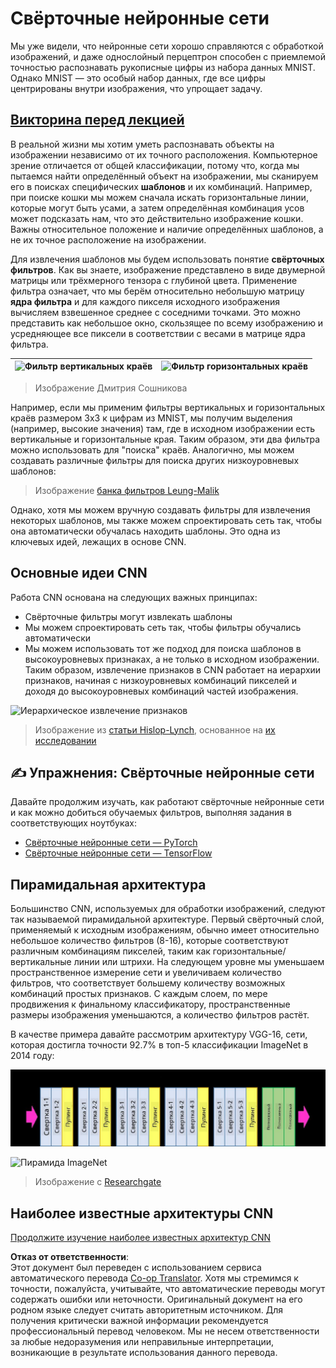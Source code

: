 <!--
CO_OP_TRANSLATOR_METADATA:
{
  "original_hash": "088837b42b7d99198bf62db8a42411e0",
  "translation_date": "2025-08-26T06:41:34+00:00",
  "source_file": "lessons/4-ComputerVision/07-ConvNets/README.md",
  "language_code": "ru"
}
-->
# Свёрточные нейронные сети

Мы уже видели, что нейронные сети хорошо справляются с обработкой изображений, и даже однослойный перцептрон способен с приемлемой точностью распознавать рукописные цифры из набора данных MNIST. Однако MNIST — это особый набор данных, где все цифры центрированы внутри изображения, что упрощает задачу.

## [Викторина перед лекцией](https://red-field-0a6ddfd03.1.azurestaticapps.net/quiz/107)

В реальной жизни мы хотим уметь распознавать объекты на изображении независимо от их точного расположения. Компьютерное зрение отличается от общей классификации, потому что, когда мы пытаемся найти определённый объект на изображении, мы сканируем его в поисках специфических **шаблонов** и их комбинаций. Например, при поиске кошки мы можем сначала искать горизонтальные линии, которые могут быть усами, а затем определённая комбинация усов может подсказать нам, что это действительно изображение кошки. Важны относительное положение и наличие определённых шаблонов, а не их точное расположение на изображении.

Для извлечения шаблонов мы будем использовать понятие **свёрточных фильтров**. Как вы знаете, изображение представлено в виде двумерной матрицы или трёхмерного тензора с глубиной цвета. Применение фильтра означает, что мы берём относительно небольшую матрицу **ядра фильтра** и для каждого пикселя исходного изображения вычисляем взвешенное среднее с соседними точками. Это можно представить как небольшое окно, скользящее по всему изображению и усредняющее все пиксели в соответствии с весами в матрице ядра фильтра.

![Фильтр вертикальных краёв](../../../../../translated_images/filter-vert.b7148390ca0bc356ddc7e55555d2481819c1e86ddde9dce4db5e71a69d6f887f.ru.png) | ![Фильтр горизонтальных краёв](../../../../../translated_images/filter-horiz.59b80ed4feb946efbe201a7fe3ca95abb3364e266e6fd90820cb893b4d3a6dda.ru.png)
----|----

> Изображение Дмитрия Сошникова

Например, если мы применим фильтры вертикальных и горизонтальных краёв размером 3x3 к цифрам из MNIST, мы получим выделения (например, высокие значения) там, где в исходном изображении есть вертикальные и горизонтальные края. Таким образом, эти два фильтра можно использовать для "поиска" краёв. Аналогично, мы можем создавать различные фильтры для поиска других низкоуровневых шаблонов:

> Изображение [банка фильтров Leung-Malik](https://www.robots.ox.ac.uk/~vgg/research/texclass/filters.html)

Однако, хотя мы можем вручную создавать фильтры для извлечения некоторых шаблонов, мы также можем спроектировать сеть так, чтобы она автоматически обучалась находить шаблоны. Это одна из ключевых идей, лежащих в основе CNN.

## Основные идеи CNN

Работа CNN основана на следующих важных принципах:

* Свёрточные фильтры могут извлекать шаблоны
* Мы можем спроектировать сеть так, чтобы фильтры обучались автоматически
* Мы можем использовать тот же подход для поиска шаблонов в высокоуровневых признаках, а не только в исходном изображении. Таким образом, извлечение признаков в CNN работает на иерархии признаков, начиная с низкоуровневых комбинаций пикселей и доходя до высокоуровневых комбинаций частей изображения.

![Иерархическое извлечение признаков](../../../../../translated_images/FeatureExtractionCNN.d9b456cbdae7cb643fde3032b81b2940e3cf8be842e29afac3f482725ba7f95c.ru.png)

> Изображение из [статьи Hislop-Lynch](https://www.semanticscholar.org/paper/Computer-vision-based-pedestrian-trajectory-Hislop-Lynch/26e6f74853fc9bbb7487b06dc2cf095d36c9021d), основанное на [их исследовании](https://dl.acm.org/doi/abs/10.1145/1553374.1553453)

## ✍️ Упражнения: Свёрточные нейронные сети

Давайте продолжим изучать, как работают свёрточные нейронные сети и как можно добиться обучаемых фильтров, выполняя задания в соответствующих ноутбуках:

* [Свёрточные нейронные сети — PyTorch](../../../../../lessons/4-ComputerVision/07-ConvNets/ConvNetsPyTorch.ipynb)
* [Свёрточные нейронные сети — TensorFlow](../../../../../lessons/4-ComputerVision/07-ConvNets/ConvNetsTF.ipynb)

## Пирамидальная архитектура

Большинство CNN, используемых для обработки изображений, следуют так называемой пирамидальной архитектуре. Первый свёрточный слой, применяемый к исходным изображениям, обычно имеет относительно небольшое количество фильтров (8-16), которые соответствуют различным комбинациям пикселей, таким как горизонтальные/вертикальные линии или штрихи. На следующем уровне мы уменьшаем пространственное измерение сети и увеличиваем количество фильтров, что соответствует большему количеству возможных комбинаций простых признаков. С каждым слоем, по мере продвижения к финальному классификатору, пространственные размеры изображения уменьшаются, а количество фильтров растёт.

В качестве примера давайте рассмотрим архитектуру VGG-16, сети, которая достигла точности 92.7% в топ-5 классификации ImageNet в 2014 году:

![Слои ImageNet](../../../../../translated_images/vgg-16-arch1.d901a5583b3a51baeaab3e768567d921e5d54befa46e1e642616c5458c934028.ru.jpg)

![Пирамида ImageNet](../../../../../translated_images/vgg-16-arch.64ff2137f50dd49fdaa786e3f3a975b3f22615efd13efb19c5d22f12e01451a1.ru.jpg)

> Изображение с [Researchgate](https://www.researchgate.net/figure/Vgg16-model-structure-To-get-the-VGG-NIN-model-we-replace-the-2-nd-4-th-6-th-7-th_fig2_335194493)

## Наиболее известные архитектуры CNN

[Продолжите изучение наиболее известных архитектур CNN](CNN_Architectures.md)

**Отказ от ответственности**:  
Этот документ был переведен с использованием сервиса автоматического перевода [Co-op Translator](https://github.com/Azure/co-op-translator). Хотя мы стремимся к точности, пожалуйста, учитывайте, что автоматические переводы могут содержать ошибки или неточности. Оригинальный документ на его родном языке следует считать авторитетным источником. Для получения критически важной информации рекомендуется профессиональный перевод человеком. Мы не несем ответственности за любые недоразумения или неправильные интерпретации, возникающие в результате использования данного перевода.